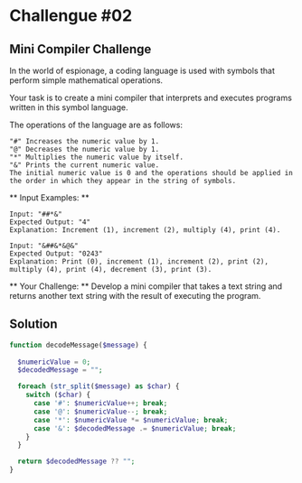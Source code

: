 # Challengue #02

## Mini Compiler Challenge
In the world of espionage, a coding language is used with symbols that perform simple mathematical operations.

Your task is to create a mini compiler that interprets and executes programs written in this symbol language.

The operations of the language are as follows:

```
"#" Increases the numeric value by 1.
"@" Decreases the numeric value by 1.
"*" Multiplies the numeric value by itself.
"&" Prints the current numeric value.
The initial numeric value is 0 and the operations should be applied in the order in which they appear in the string of symbols.
```

** Input Examples: **
```
Input: "##*&"
Expected Output: "4"
Explanation: Increment (1), increment (2), multiply (4), print (4).

Input: "&##&*&@&"
Expected Output: "0243"
Explanation: Print (0), increment (1), increment (2), print (2), multiply (4), print (4), decrement (3), print (3).
```

** Your Challenge: **
Develop a mini compiler that takes a text string and returns another text string with the result of executing the program.

## Solution

```php
function decodeMessage($message) {
  
  $numericValue = 0;
  $decodedMessage = "";

  foreach (str_split($message) as $char) {
    switch ($char) {
      case '#': $numericValue++; break;
      case '@': $numericValue--; break;
      case '*': $numericValue *= $numericValue; break;
      case '&': $decodedMessage .= $numericValue; break;
    }
  }

  return $decodedMessage ?? "";
}
```
